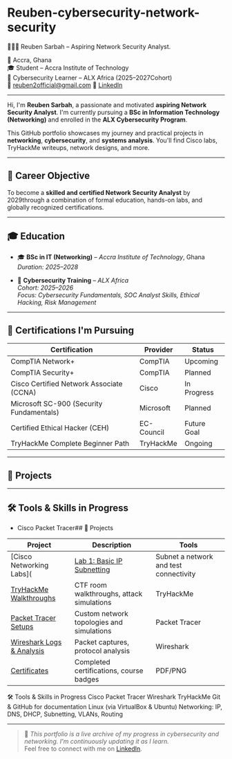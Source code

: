 # Reuben-cybersecurity-network-security

 👨🏾‍💻 Reuben Sarbah – Aspiring Network Security Analyst.

📍 Accra, Ghana  
🎓 Student – Accra Institute of Technology  
🔐 Cybersecurity Learner – ALX Africa (2025–2027Cohort)  
📧 reuben2official@gmail.com 
🔗 [LinkedIn](https://www.linkedin.com/in/reuben-sarbah-b35414366)

---

Hi, I'm **Reuben Sarbah**, a passionate and motivated **aspiring Network Security Analyst**. I'm currently pursuing a **BSc in Information Technology (Networking)** and enrolled in the **ALX Cybersecurity Program**.

This GitHub portfolio showcases my journey and practical projects in **networking**, **cybersecurity**, and **systems analysis**. You'll find Cisco labs, TryHackMe writeups, network designs, and more.

---

## 🎯 Career Objective

To become a **skilled and certified Network Security Analyst** by 2029through a combination of formal education, hands-on labs, and globally recognized certifications.

---

## 🎓 Education

- 🎓 **BSc in IT (Networking)** – *Accra Institute of Technology*, Ghana  
  *Duration: 2025–2028*

- 🔐 **Cybersecurity Training** – *ALX Africa*  
  *Cohort: 2025–2026*  
  *Focus: Cybersecurity Fundamentals, SOC Analyst Skills, Ethical Hacking, Risk Management*

---

## 📜 Certifications I'm Pursuing

| Certification                     | Provider      | Status        |
|----------------------------------|---------------|----------------|
| CompTIA Network+                 | CompTIA       | Upcoming       |
| CompTIA Security+                | CompTIA       | Planned        |
| Cisco Certified Network Associate (CCNA) | Cisco | In Progress     |
| Microsoft SC-900 (Security Fundamentals) | Microsoft | Planned    |
| Certified Ethical Hacker (CEH)   | EC-Council    | Future Goal    |
| TryHackMe Complete Beginner Path | TryHackMe     | Ongoing        |

---

## 🧪 Projects



---

## 🛠 Tools & Skills in Progress

- Cisco Packet Tracer## 🧪 Projects

| Project | Description | Tools |
|--------|-------------|-------|
| [Cisco Networking Labs](| [Lab 1: Basic IP Subnetting](https://github.com/Reuben-cybersecurity-network-security/Cisco-Networking-Labs/tree/main/Lab1-Basic-IP-Subnetting) | Subnet a network and test connectivity | Packet Tracer |) | Router/switch configs, IP addressing, subnetting, etc. | Cisco Packet Tracer |
| [TryHackMe Walkthroughs](#) | CTF room walkthroughs, attack simulations | TryHackMe |
| [Packet Tracer Setups](#) | Custom network topologies and simulations | Packet Tracer |
| [Wireshark Logs & Analysis](#) | Packet captures, protocol analysis | Wireshark |
| [Certificates](#) | Completed certifications, course badges | PDF/PNG |
🛠 Tools & Skills in Progress
Cisco Packet Tracer
Wireshark
TryHackMe
Git & GitHub for documentation
Linux (via VirtualBox & Ubuntu)
Networking: IP, DNS, DHCP, Subnetting, VLANs, Routing


---

> 💼 _This portfolio is a live archive of my progress in cybersecurity and networking. I'm continuously updating it as I learn._  
> Feel free to connect with me on [LinkedIn](https://www.linkedin.com/in/reuben-sarbah-b35414366).



